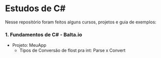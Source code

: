 # Estudos de C#

Nesse repositório foram feitos alguns cursos, projetos e guia de exemplos:
### 1. Fundamentos de C# - Balta.io

* Projeto: MeuApp 
  * Tipos de Conversão de flost pra int: Parse x Convert